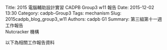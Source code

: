 Title: 2015 電腦輔助設計實習 CADPB Group3 w11 報告
Date: 2015-12-02 13:30
Category: cadpb-Group3
Tags: mechanism
Slug: 2015cadpb_blog_group3_w11
Authors: cadpb G1
Summary: 第三組第十一週工作報告<br />Nutcracker 機構

以下為相關工作報告資料
<br>
